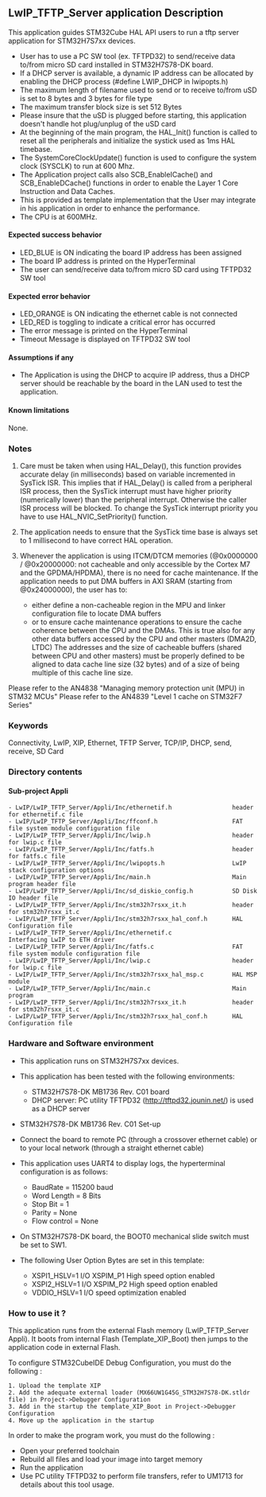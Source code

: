 ## <b>LwIP_TFTP_Server application Description</b>

This application guides STM32Cube HAL API users to run a tftp server application for STM32H7S7xx devices.

- User has to use a PC SW tool (ex. TFTPD32) to send/receive data to/from micro SD card installed in STM32H7S78-DK board.
- If a DHCP server is available, a dynamic IP address can be allocated by enabling the DHCP process (#define LWIP_DHCP in lwipopts.h)
- The maximum length of filename used to send or to receive to/from uSD is set to 8 bytes and 3 bytes for file type
- The maximum transfer block size is set 512 Bytes
- Please insure that the uSD is plugged before starting, this application doesn't handle hot plug/unplug of the uSD card
- At the beginning of the main program, the HAL_Init() function is called to reset all the peripherals and initialize the systick used as 1ms HAL timebase.
- The SystemCoreClockUpdate() function is used to configure the system clock (SYSCLK) to run at 600 Mhz.
- The Application project calls also SCB_EnableICache() and SCB_EnableDCache() functions in order to enable the Layer 1 Core Instruction and Data Caches.
- This is provided as template implementation that the User may integrate in his application in order to enhance the performance.
- The CPU is at 600MHz.

####  <b>Expected success behavior</b>

   - LED_BLUE is ON indicating the board IP address has been assigned
   - The board IP address is printed on the HyperTerminal
   - The user can send/receive data to/from micro SD card using TFTPD32 SW tool

#### <b>Expected error behavior</b>

   - LED_ORANGE is ON indicating the ethernet cable is not connected
   - LED_RED is toggling to indicate a critical error has occurred
   - The error message is printed on the HyperTerminal
   - Timeout Message is displayed on TFTPD32 SW tool

#### <b>Assumptions if any</b>

- The Application is using the DHCP to acquire IP address, thus a DHCP server should be reachable by the board in the LAN used to test the application.

#### <b>Known limitations</b>
None.

### <b>Notes</b>

 1. Care must be taken when using HAL_Delay(), this function provides accurate delay (in milliseconds)
    based on variable incremented in SysTick ISR. This implies that if HAL_Delay() is called from
    a peripheral ISR process, then the SysTick interrupt must have higher priority (numerically lower)
    than the peripheral interrupt. Otherwise the caller ISR process will be blocked.
    To change the SysTick interrupt priority you have to use HAL_NVIC_SetPriority() function.

 2. The application needs to ensure that the SysTick time base is always set to 1 millisecond
    to have correct HAL operation.

 3. Whenever the application is using ITCM/DTCM memories (@0x0000000 / @0x20000000: not cacheable and only accessible
    by the Cortex M7 and the GPDMA/HPDMA), there is no need for cache maintenance.
    If the application needs to put DMA buffers in AXI SRAM (starting from @0x24000000), the user has to:
    - either define a non-cacheable region in the MPU and linker configuration file to locate DMA buffers
    - or to ensure cache maintenance operations to ensure the cache coherence between the CPU and the DMAs.
    This is true also for any other data buffers accessed by the CPU and other masters (DMA2D, LTDC)
    The addresses and the size of cacheable buffers (shared between CPU and other masters)
    must be properly defined to be aligned to data cache line size (32 bytes) and of a size of being multiple
    of this cache line size.

Please refer to the AN4838 "Managing memory protection unit (MPU) in STM32 MCUs"
Please refer to the AN4839 "Level 1 cache on STM32F7 Series"

### <b>Keywords</b>

Connectivity, LwIP, XIP, Ethernet, TFTP Server, TCP/IP, DHCP, send, receive, SD Card

### <b>Directory contents</b>

#### <b>Sub-project Appli</b>

    - LwIP/LwIP_TFTP_Server/Appli/Inc/ethernetif.h                 header for ethernetif.c file
    - LwIP/LwIP_TFTP_Server/Appli/Inc/ffconf.h                     FAT file system module configuration file
    - LwIP/LwIP_TFTP_Server/Appli/Inc/lwip.h                       header for lwip.c file
    - LwIP/LwIP_TFTP_Server/Appli/Inc/fatfs.h                      header for fatfs.c file
    - LwIP/LwIP_TFTP_Server/Appli/Inc/lwipopts.h                   LwIP stack configuration options
    - LwIP/LwIP_TFTP_Server/Appli/Inc/main.h                       Main program header file
    - LwIP/LwIP_TFTP_Server/Appli/Inc/sd_diskio_config.h           SD Disk IO header file
    - LwIP/LwIP_TFTP_Server/Appli/Inc/stm32h7rsxx_it.h             header for stm32h7rsxx_it.c
    - LwIP/LwIP_TFTP_Server/Appli/Inc/stm32h7rsxx_hal_conf.h       HAL Configuration file
    - LwIP/LwIP_TFTP_Server/Appli/Inc/ethernetif.c                 Interfacing LwIP to ETH driver
    - LwIP/LwIP_TFTP_Server/Appli/Inc/fatfs.c                      FAT file system module configuration file
    - LwIP/LwIP_TFTP_Server/Appli/Inc/lwip.c                       header for lwip.c file
    - LwIP/LwIP_TFTP_Server/Appli/Inc/stm32h7rsxx_hal_msp.c        HAL MSP module
    - LwIP/LwIP_TFTP_Server/Appli/Inc/main.c                       Main program
    - LwIP/LwIP_TFTP_Server/Appli/Inc/stm32h7rsxx_it.h             header for stm32h7rsxx_it.c
    - LwIP/LwIP_TFTP_Server/Appli/Inc/stm32h7rsxx_hal_conf.h       HAL Configuration file

### <b>Hardware and Software environment</b>

  - This application runs on STM32H7S7xx devices.

  - This application has been tested with the following environments:
     - STM32H7S78-DK MB1736 Rev. C01 board
     - DHCP server:  PC utility TFTPD32 (http://tftpd32.jounin.net/) is used as a DHCP server

  - STM32H7S78-DK MB1736 Rev. C01 Set-up
  - Connect the board to remote PC (through a crossover ethernet cable) or to your local network (through a straight ethernet cable)
 
  - This application uses UART4 to display logs, the hyperterminal configuration is as follows:
     - BaudRate = 115200 baud
     - Word Length = 8 Bits
     - Stop Bit = 1
     - Parity = None
     - Flow control = None

  - On STM32H7S78-DK board, the BOOT0 mechanical slide switch must be set to SW1.

  - The following User Option Bytes are set in this template:

    - XSPI1_HSLV=1     I/O XSPIM_P1 High speed option enabled
    - XSPI2_HSLV=1     I/O XSPIM_P2 High speed option enabled
    - VDDIO_HSLV=1     I/O speed optimization enabled

### <b>How to use it ?</b>

This application runs from the external Flash memory (LwIP_TFTP_Server Appli).
It boots from internal Flash (Template_XIP_Boot) then jumps to the application code in external Flash.

To configure STM32CubeIDE Debug Configuration, you must do the following :

    1. Upload the template XIP
    2. Add the adequate external loader (MX66UW1G45G_STM32H7S78-DK.stldr file) in Project->Debugger Configuration
    3. Add in the startup the template_XIP_Boot in Project->Debugger Configuration
    4. Move up the application in the startup

In order to make the program work, you must do the following :

 - Open your preferred toolchain
 - Rebuild all files and load your image into target memory
 - Run the application
 - Use PC utility TFTPD32 to perform file transfers, refer to UM1713 for details about this tool usage.